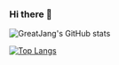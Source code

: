 ### Hi there 👋

![GreatJang's GitHub stats](https://github-readme-stats.vercel.app/api?username=GreatJang&show_icons=true&theme=radical)

[![Top Langs](https://github-readme-stats.vercel.app/api/top-langs/?username=GreatJang&layout=compact)](https://github.com/anuraghazra/github-readme-stats)

<!--
**GreatJang/GreatJang** is a ✨ _special_ ✨ repository because its `README.md` (this file) appears on your GitHub profile.

Here are some ideas to get you started:

- 🔭 I’m currently working on ...
- 🌱 I’m currently learning ...
- 👯 I’m looking to collaborate on ...
- 🤔 I’m looking for help with ...
- 💬 Ask me about ...
- 📫 How to reach me: ...
- 😄 Pronouns: ...
- ⚡ Fun fact: ...
-->
